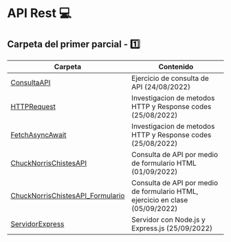 
# API Rest :computer:

## Carpeta del primer parcial - :one:

| Carpeta | Contenido |
| ------- | --------- |
| [ConsultaAPI](ConsultaAPI/index.js) | Ejercicio de consulta de API (24/08/2022) |
| [HTTPRequest](HTTPRequest/Investigacion.md) | Investigacion de metodos HTTP y Response codes (25/08/2022) |
| [FetchAsyncAwait](HTTPRequest/Investigacion.md) | Investigacion de metodos HTTP y Response codes (25/08/2022) |
| [ChuckNorrisChistesAPI](ChuckNorrisChistesAPI/index.html) | Consulta de API por medio de formulario HTML (01/09/2022) |
| [ChuckNorrisChistesAPI_Formulario](ChuckNorrisChistesAPI_Formulario//index.html) | Consulta de API por medio de formulario HTML, ejercicio en clase (05/09/2022) |
| [ServidorExpress](ServidorExpress/index.js) | Servidor con Node.js y Express.js (25/09/2022) |
